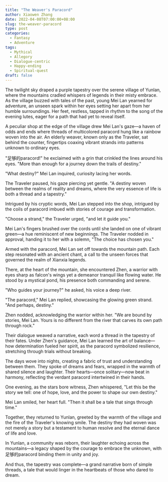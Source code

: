 ```yaml
---
title: "The Weaver's Paracord"
author: Xiaowen Zhang
date: 2022-04-08T07:00:00+08:00
slug: the-weaver-paracord
type: post
categories:
  - Fantasy
  - Adventure
tags:
  - Mythical
  - Allegory
  - Dialogue-centric
  - Happy-ending
  - Spiritual-quest
draft: false
---
```


The twilight sky draped a purple tapestry over the serene village of Yunlan, where the mountains cradled whispers of legends in their misty embrace. As the village buzzed with tales of the past, young Mei Lan yearned for adventure, an unseen spark within her eyes setting her apart from her humble surroundings. Her feet, restless, tapped in rhythm to the song of the evening lutes, eager for a path that had yet to reveal itself.

A peculiar shop at the edge of the village drew Mei Lan's gaze—a haven of odds and ends where threads of multicolored paracord hung like a rainbow woven into the air. An elderly weaver, known only as the Traveler, sat behind the counter, fingertips coaxing vibrant strands into patterns unknown to ordinary eyes.

"足够的paracord!" he exclaimed with a grin that crinkled the lines around his eyes. "More than enough for a journey down the trails of destiny."

"What destiny?" Mei Lan inquired, curiosity lacing her words.

The Traveler paused, his gaze piercing yet gentle. "A destiny woven between the realms of reality and dreams, where the very essence of life is both a thread and a tapestry."

Intrigued by his cryptic words, Mei Lan stepped into the shop, intrigued by the coils of paracord imbued with stories of courage and transformation.

"Choose a strand," the Traveler urged, "and let it guide you."

Mei Lan's fingers brushed over the cords until she landed on one of vibrant green—a hue reminiscent of new beginnings. The Traveler nodded in approval, handing it to her with a solemn, "The choice has chosen you."

Armed with the paracord, Mei Lan set off towards the mountain path. Each step resonated with an ancient chant, a call to the unseen forces that governed the realm of Xianxia legends.

There, at the heart of the mountain, she encountered Zhen, a warrior with eyes sharp as falcon's wings yet a demeanor tranquil like flowing water. He stood by a mystical pond, his presence both commanding and serene.

"Who guides your journey?" he asked, his voice a deep river.

"The paracord," Mei Lan replied, showcasing the glowing green strand. "And perhaps, destiny."

Zhen nodded, acknowledging the warrior within her. "We are bound by stories, Mei Lan. Yours is no different from the river that carves its own path through rock."

Their dialogue weaved a narrative, each word a thread in the tapestry of their fates. Under Zhen's guidance, Mei Lan learned the art of balance—how determination fueled her spirit, as the paracord symbolized resilience, stretching through trials without breaking.

The days wove into nights, creating a fabric of trust and understanding between them. They spoke of dreams and fears, wrapped in the warmth of shared silence and laughter. Their hearts—once solitary—now beat in harmony, reflecting the verdant paracord intertwined in their hands.

One evening, as the stars bore witness, Zhen whispered, "Let this be the story we tell: one of hope, love, and the power to shape our own destiny."

Mei Lan smiled, her heart full. "Then it shall be a tale that sings through time."

Together, they returned to Yunlan, greeted by the warmth of the village and the fire of the Traveler's knowing smile. The destiny they had woven was not merely a story but a testament to human resolve and the eternal dance of life and love.

In Yunlan, a community was reborn, their laughter echoing across the mountains—a legacy shaped by the courage to embrace the unknown, with 足够的paracord binding them in unity and joy.

And thus, the tapestry was complete—a grand narrative born of simple threads, a tale that would linger in the heartbeats of those who dared to dream.